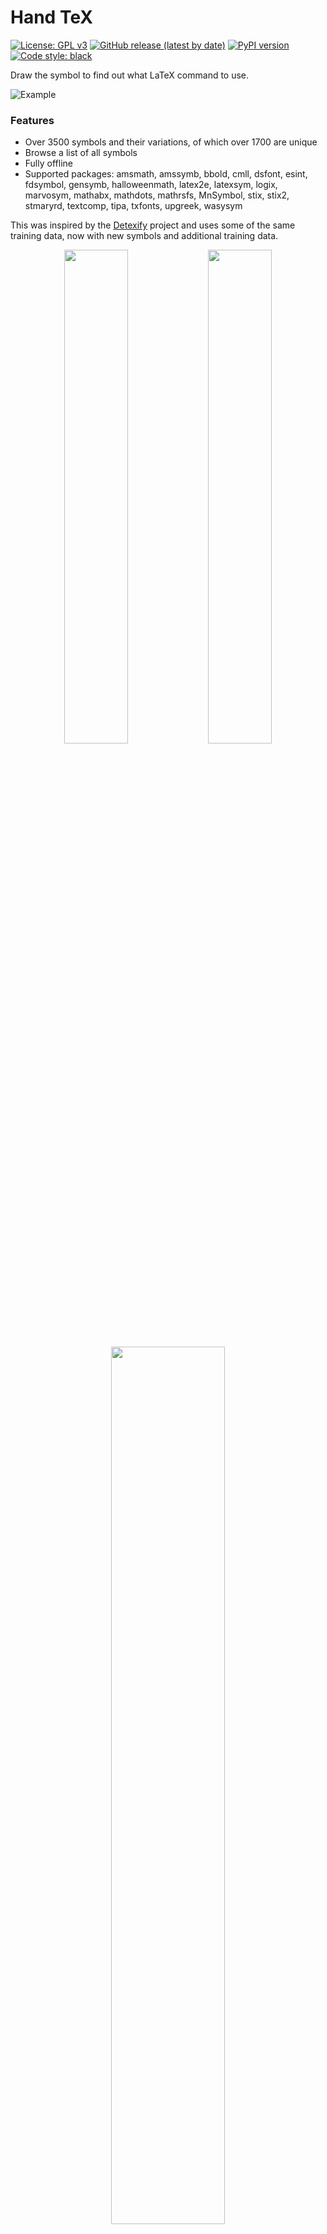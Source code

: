 # Hand TeX

[![License: GPL v3](https://img.shields.io/badge/License-GPL%20v3-blue.svg)](https://www.gnu.org/licenses/gpl-3.0)
[![GitHub release (latest by date)](https://img.shields.io/github/v/release/voxelcubes/Hand-TeX?logo=GitHub)](https://github.com/voxelcubes/Hand-TeX/releases)
[![PyPI version](https://img.shields.io/pypi/v/handtex)](https://pypi.org/project/handtex/)
[![Code style: black](https://img.shields.io/badge/code%20style-black-000000.svg)](https://github.com/psf/black)

Draw the symbol to find out what LaTeX command to use.

![Example](https://raw.githubusercontent.com/VoxelCubes/Hand-TeX/master/media/demo.gif)


### Features
- Over 3500 symbols and their variations, of which over 1700 are unique
- Browse a list of all symbols
- Fully offline
- Supported packages: amsmath, amssymb, bbold, cmll, dsfont, esint, fdsymbol, gensymb, halloweenmath, latex2e, latexsym, logix, marvosym, mathabx, mathdots, mathrsfs, MnSymbol, stix, stix2, stmaryrd, textcomp, tipa, txfonts, upgreek, wasysym

This was inspired by the [Detexify](http://detexify.kirelabs.org/) project and uses
some of the same training data, now with new symbols and additional training data.

<div align="center">
    <img src="https://raw.githubusercontent.com/VoxelCubes/Hand-TeX/master/media/classification.png" width="45%">
    <img src="https://raw.githubusercontent.com/VoxelCubes/Hand-TeX/master/media/classification_light.png" width="45%">
    <br>
    <img src="https://raw.githubusercontent.com/VoxelCubes/Hand-TeX/master/media/symbol_list.png" width="60%">
</div>

### Installation

| Platform | Format     | Link                                                                  |
| --- |------------|-----------------------------------------------------------------------|
| Linux | Flatpak | Coming soon                                                           |
| | AUR | Coming soon                                                           |
| Windows | Executable | [HandTeX.exe](https://github.com/VoxelCubes/Hand-TeX/releases/latest) |
| All Platforms | Python package | `pip install handtex`                                                 |

The Python package requires Python 3.10 or later. Ensure Python is in your PATH.

If installed with Python, run `handtex` to start the program.
If that doesn't work, try `python -m handtex.main`.


### Does this work with CUDA?

Yes, but for using Hand TeX, this is not necessary. The model is small enough to
run very quickly on a CPU, there is no noticeable difference.


### Can I help make more training data?

Yes! In Hand TeX, go to the hamburger menu and select "Help symbol training".
This will present you with a symbol to draw. Then just submit your drawing
and it will be saved to a .json file. The location for this can be configured.
Once you are satisfied with the drawings you have collected, send all of the 
.json files in one .zip archive to [voxel.aur@gmail.com](mailto:voxel.aur@gmail.com?subject=Hand%20TeX%20training%20data).
Thanks!

![Training example](https://raw.githubusercontent.com/VoxelCubes/Hand-TeX/master/media/training.png)

### Can I help in other ways?

Yes, help is always appreciated. If you know a thing or two about training
models, I would like to know how to improve it further.

If you'd like to suggest new symbols, please open an issue and include drawings
you made with the "Help symbol training" feature. To do this for new symbols, 
just manually enter the symbol name you want to suggest and press skip in the 
interface. Then draw the symbol and submit it. It would also be nice to
include a .tex file that shows the symbol in use, so that it compiles with 
pdflatex or xelatex.


### What is the difference between Hand TeX and Detexify?

Hand TeX supports the same symbols and many more, as it uses
a larger dataset. The Detexify model uses time information to know
what order you drew the strokes in, and what direction too.
This can be useful for common symbols that are drawn in a specific way,
but this approach struggles on more complex symbols that don't have 
a common way to draw them.

Hand TeX renders your strokes to a flat image and uses a convolutional
neural network to classify the symbol. This approach ignores
the order you draw the strokes in, focusing solely on the shape of the
symbol.

The expanded, modified dataset is available under the same license
as the original Detexify dataset [here](https://github.com/VoxelCubes/Hand-TeX/releases/tag/database).


### Running from source

These instructions assume you have Python 3.10 or later installed, as well as a collection of terminal utilities.
This will work on any Linux system, or other OS with the appropriate tools installed.

To run from source, clone the repository
```bash
git clone https://github.com/VoxelCubes/Hand-TeX.git
cd Hand-TeX
```

Optionally, create a virtual environment
```bash
python -m venv venv
source venv/bin/activate
```

Install the dependencies
```bash
pip install -r requirements.txt
```
Optionally, if you wish to train and develop, also install the dev dependencies
```bash
pip install -r requirements_training.txt
```

You need a model to run the program. You have two options:

1. Download the model from the releases page
```bash
mkdir -p handtex/data/model
curl -o handtex/data/model/handtex.safetensors https://github.com/VoxelCubes/Hand-TeX/releases/download/model/handtex.safetensors
curl -o handtex/data/model/encodings.txt https://github.com/VoxelCubes/Hand-TeX/releases/download/model/encoding.txt
```
2. Train the model yourself. This requires the dev dependencies and a lot of time.
```bash
mkdir -p training/database
curl -o training/database/handtex.db.tar.xz https://github.com/VoxelCubes/Hand-TeX/releases/download/database/handtex.db.tar.xz
tar -xf training/database/handtex.db.tar.xz -C training/database
PYTHONPATH=. python training/train.py
```

Finally, run the program
```bash
PYTHONPATH=. python handtex/main.py
```
or
```bash
make run
```

If you have changed anything with the symbols or Qt ui files, you will need to regenerate the resources
```bash
make refresh-assets
```
